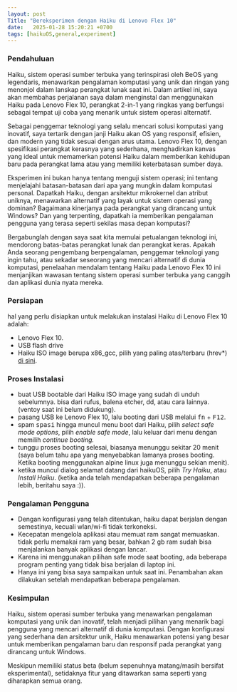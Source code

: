 ```yaml
---
layout: post
Title: "Bereksperimen dengan Haiku di Lenovo Flex 10"
date:   2025-01-28 15:20:21 +0700
tags: [haikuOS,general,experiment]
---
```


### Pendahuluan

Haiku, sistem operasi sumber terbuka yang terinspirasi oleh BeOS yang legendaris, menawarkan pengalaman komputasi yang unik dan ringan yang menonjol dalam lanskap perangkat lunak saat ini. Dalam artikel ini, saya akan membahas perjalanan saya dalam menginstal dan menggunakan Haiku pada Lenovo Flex 10, perangkat 2-in-1 yang ringkas yang berfungsi sebagai tempat uji coba yang menarik untuk sistem operasi alternatif.

Sebagai penggemar teknologi yang selalu mencari solusi komputasi yang inovatif, saya tertarik dengan janji Haiku akan OS yang responsif, efisien, dan modern yang tidak sesuai dengan arus utama. Lenovo Flex 10, dengan spesifikasi perangkat kerasnya yang sederhana, menghadirkan kanvas yang ideal untuk memamerkan potensi Haiku dalam memberikan kehidupan baru pada perangkat lama atau yang memiliki keterbatasan sumber daya.

Eksperimen ini bukan hanya tentang menguji sistem operasi; ini tentang menjelajahi batasan-batasan dari apa yang mungkin dalam komputasi personal. Dapatkah Haiku, dengan arsitektur mikrokernel dan atribut uniknya, menawarkan alternatif yang layak untuk sistem operasi yang dominan? Bagaimana kinerjanya pada perangkat yang dirancang untuk Windows? Dan yang terpenting, dapatkah ia memberikan pengalaman pengguna yang terasa seperti sekilas masa depan komputasi?

Bergabunglah dengan saya saat kita memulai petualangan teknologi ini, mendorong batas-batas perangkat lunak dan perangkat keras. Apakah Anda seorang pengembang berpengalaman, penggemar teknologi yang ingin tahu, atau sekadar seseorang yang mencari alternatif di dunia komputasi, penelaahan mendalam tentang Haiku pada Lenovo Flex 10 ini menjanjikan wawasan tentang sistem operasi sumber terbuka yang canggih dan aplikasi dunia nyata mereka.

### Persiapan

hal yang perlu disiapkan untuk melakukan instalasi Haiku di Lenovo Flex 10 adalah:

- Lenovo Flex 10.
- USB flash drive
- Haiku ISO image berupa x86_gcc, pilih yang paling atas/terbaru (hrev*) [di sini](https://download.haiku-os.org/nightly-images/x86_gcc2h/).

### Proses Instalasi

- buat USB bootable dari Haiku ISO image yang sudah di unduh sebelumnya. bisa dari rufus, balena etcher, dd, atau cara lainnya. (ventoy saat ini belum didukung).
- pasang USB ke Lenovo Flex 10, lalu booting dari USB melalui <kbd>fn</kbd> + <kbd>F12</kbd>.
- spam <kbd>spasi</kbd> hingga muncul menu boot dari Haiku, pilih *select safe mode options*, pilih *enable safe mode*, lalu keluar dari menu dengan memilih *continue booting.*
- tunggu proses booting selesai, biasanya menunggu sekitar 20 menit (saya belum tahu apa yang menyebabkan lamanya proses booting. Ketika booting menggunakan alpine linux juga menunggu sekian menit).
- ketika muncul dialog selamat datang dari haikuOS, pilih *Try Haiku*, atau *Install Haiku*. (ketika anda telah mendapatkan beberapa pengalaman lebih, beritahu saya :)).

### Pengalaman Pengguna

- Dengan konfigurasi yang telah ditentukan, haiku dapat berjalan dengan semestinya, kecuali wlan/wi-fi tidak terkoneksi.
- Kecepatan mengelola aplikasi atau memuat ram sangat memuaskan. tidak perlu memakai ram yang besar, bahkan 2 gb ram sudah bisa menjalankan banyak aplikasi dengan lancar.
- Karena ini menggunakan pilihan safe mode saat booting, ada beberapa program penting yang tidak bisa berjalan di laptop ini.
- Hanya ini yang bisa saya sampaikan untuk saat ini. Penambahan akan dilakukan setelah mendapatkan beberapa pengalaman.

### Kesimpulan

Haiku, sistem operasi sumber terbuka yang menawarkan pengalaman komputasi yang unik dan inovatif, telah menjadi pilihan yang menarik bagi pengguna yang mencari alternatif di dunia komputasi. Dengan konfigurasi yang sederhana dan arsitektur unik, Haiku menawarkan potensi yang besar untuk memberikan pengalaman baru dan responsif pada perangkat yang dirancang untuk Windows.

Meskipun memiliki status beta (belum sepenuhnya matang/masih bersifat eksperimental), setidaknya fitur yang ditawarkan sama seperti yang diharapkan semua orang.